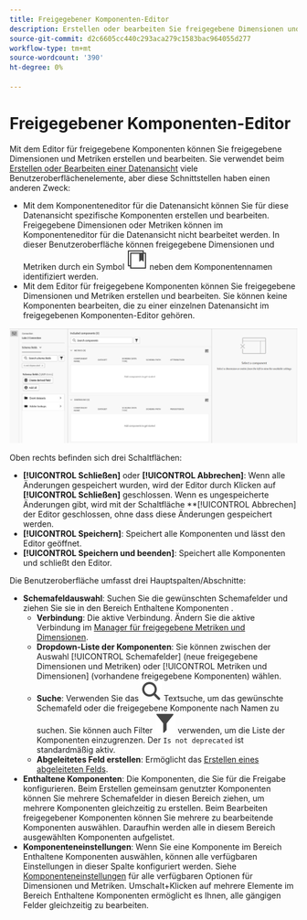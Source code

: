 ```yaml
---
title: Freigegebener Komponenten-Editor
description: Erstellen oder bearbeiten Sie freigegebene Dimensionen und Metriken.
source-git-commit: d2c6605cc440c293aca279c1583bac964055d277
workflow-type: tm+mt
source-wordcount: '390'
ht-degree: 0%

---
```


# Freigegebener Komponenten-Editor

Mit dem Editor für freigegebene Komponenten können Sie freigegebene Dimensionen und Metriken erstellen und bearbeiten. Sie verwendet beim [Erstellen oder Bearbeiten einer Datenansicht](/help/data-views/create-dataview.md) viele Benutzeroberflächenelemente, aber diese Schnittstellen haben einen anderen Zweck:

* Mit dem Komponenteneditor für die Datenansicht können Sie für diese Datenansicht spezifische Komponenten erstellen und bearbeiten. Freigegebene Dimensionen oder Metriken können im Komponenteneditor für die Datenansicht nicht bearbeitet werden. In dieser Benutzeroberfläche können freigegebene Dimensionen und Metriken durch ein Symbol ![Freigegebene Komponente](/help/assets/icons/CCLibrary.svg) neben dem Komponentennamen identifiziert werden.
* Mit dem Editor für freigegebene Komponenten können Sie freigegebene Dimensionen und Metriken erstellen und bearbeiten. Sie können keine Komponenten bearbeiten, die zu einer einzelnen Datenansicht im freigegebenen Komponenten-Editor gehören.

![Screenshot des Komponenten-Editors](assets/component-editor.png)

Oben rechts befinden sich drei Schaltflächen:

* **[!UICONTROL Schließen]** oder **[!UICONTROL Abbrechen]**: Wenn alle Änderungen gespeichert wurden, wird der Editor durch Klicken auf **[!UICONTROL Schließen]** geschlossen. Wenn es ungespeicherte Änderungen gibt, wird mit der Schaltfläche **[!UICONTROL Abbrechen] der Editor geschlossen, ohne dass diese Änderungen gespeichert werden.
* **[!UICONTROL Speichern]**: Speichert alle Komponenten und lässt den Editor geöffnet.
* **[!UICONTROL Speichern und beenden]**: Speichert alle Komponenten und schließt den Editor.

Die Benutzeroberfläche umfasst drei Hauptspalten/Abschnitte:

* **Schemafeldauswahl**: Suchen Sie die gewünschten Schemafelder und ziehen Sie sie in den Bereich Enthaltene Komponenten .
   * **Verbindung**: Die aktive Verbindung. Ändern Sie die aktive Verbindung im [Manager für freigegebene Metriken und Dimensionen](smd-overview.md).
   * **Dropdown-Liste der Komponenten**: Sie können zwischen der Auswahl [!UICONTROL Schemafelder] (neue freigegebene Dimensionen und Metriken) oder [!UICONTROL Metriken und Dimensionen] (vorhandene freigegebene Komponenten) wählen.
   * **Suche**: Verwenden Sie das ![Suchsymbol](/help/assets/icons/Search.svg) Textsuche, um das gewünschte Schemafeld oder die freigegebene Komponente nach Namen zu suchen. Sie können auch Filter ![Filtersymbol](/help/assets/icons/Filter.svg) verwenden, um die Liste der Komponenten einzugrenzen. Der `Is not deprecated` ist standardmäßig aktiv.
   * **Abgeleitetes Feld erstellen**: Ermöglicht das [Erstellen eines abgeleiteten Felds](/help/data-views/derived-fields/derived-fields.md).
* **Enthaltene Komponenten**: Die Komponenten, die Sie für die Freigabe konfigurieren. Beim Erstellen gemeinsam genutzter Komponenten können Sie mehrere Schemafelder in diesen Bereich ziehen, um mehrere Komponenten gleichzeitig zu erstellen. Beim Bearbeiten freigegebener Komponenten können Sie mehrere zu bearbeitende Komponenten auswählen. Daraufhin werden alle in diesem Bereich ausgewählten Komponenten aufgelistet.
* **Komponenteneinstellungen**: Wenn Sie eine Komponente im Bereich Enthaltene Komponenten auswählen, können alle verfügbaren Einstellungen in dieser Spalte konfiguriert werden. Siehe [Komponenteneinstellungen](/help/data-views/component-settings/overview.md) für alle verfügbaren Optionen für Dimensionen und Metriken. Umschalt+Klicken auf mehrere Elemente im Bereich Enthaltene Komponenten ermöglicht es Ihnen, alle gängigen Felder gleichzeitig zu bearbeiten.
